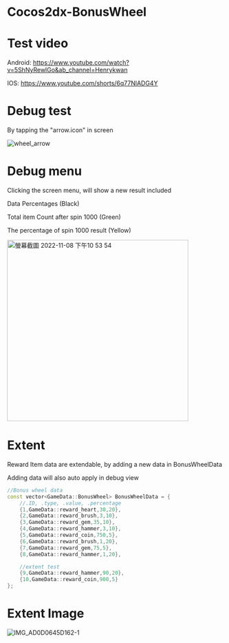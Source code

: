# Cocos2dx-BonusWheel

# __Test video__

Android:
https://www.youtube.com/watch?v=5ShNyRewlGo&ab_channel=Henrykwan

IOS:
https://www.youtube.com/shorts/6q77NlADG4Y

# Debug test

By tapping the "arrow.icon" in screen

![wheel_arrow](https://user-images.githubusercontent.com/13161202/200734602-29b91cfa-f655-4bb1-a798-b32a32b58473.png)

# Debug menu

Clicking the screen menu, will show a new result included 

Data Percentages (Black)

Total item Count after spin 1000 (Green)

The percentage of spin 1000 result (Yellow)

<img width="421" alt="螢幕截圖 2022-11-08 下午10 53 54" src="https://user-images.githubusercontent.com/13161202/200734551-f99a244d-72b6-416d-a4b0-e6fc22e62a6f.png">



# Extent 

Reward Item data are extendable, by adding a new data in BonusWheelData

Adding data will also auto apply in debug view

```C++
//Bonus wheel data
const vector<GameData::BonusWheel> BonusWheelData = {
    //.ID, .type, .value, .percentage
    {1,GameData::reward_heart,30,20},
    {2,GameData::reward_brush,3,10},
    {3,GameData::reward_gem,35,10},
    {4,GameData::reward_hammer,3,10},
    {5,GameData::reward_coin,750,5},
    {6,GameData::reward_brush,1,20},
    {7,GameData::reward_gem,75,5},
    {8,GameData::reward_hammer,1,20},

    //extent test
    {9,GameData::reward_hammer,90,20},
    {10,GameData::reward_coin,900,5}
};
```
# Extent Image

![IMG_AD0D0645D162-1](https://user-images.githubusercontent.com/13161202/200732913-1c3d2844-c20c-417b-8b98-8e4621036553.jpeg)
